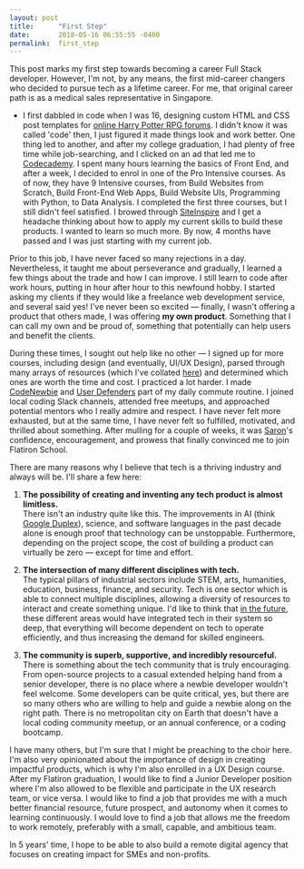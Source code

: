```yaml
---
layout: post
title:      "First Step"
date:       2018-05-16 06:55:55 -0400
permalink:  first_step
---
```


This post marks my first step towards becoming a career Full Stack developer. However, I'm not, by any means, the first mid-career changers who decided to pursue tech as a lifetime career. For me, that original career path is as a medical sales representative in Singapore.

* I first dabbled in code when I was 16, designing custom HTML and CSS post templates for [online Harry Potter RPG forums](https://potterdirectory.tumblr.com/). I didn't know it was called 'code' then, I just figured it made things look and work better. One thing led to another, and after my college graduation, I had plenty of free time while job-searching, and I clicked on an ad that led me to [Codecademy](https://www.codecademy.com/catalog/subject/web-development). I spent many hours learning the basics of Front End, and after a week, I decided to enrol in one of the Pro Intensive courses. As of now, they have 9 Intensive courses, from Build Websites from Scratch, Build Front-End Web Apps, Build Website UIs, Programming with Python, to Data Analysis. I completed the first three courses, but I still didn't feel satisfied. I browed through [SiteInspire](https://www.siteinspire.com/) and I get a headache thinking about how to apply my current skills to build these products. I wanted to learn so much more. By now, 4 months have passed and I was just starting with my current job. 

Prior to this job, I have never faced so many rejections in a day. Nevertheless, it taught me about perseverance and gradually, I learned a few things about the trade and how I can improve. I still learn to code after work hours, putting in hour after hour to this newfound hobby. I started asking my clients if they would like a freelance web development service, and several said yes! I've never been so excited — finally, I wasn't offering a product that others made, I was offering **my own product**. Something that I can call my own and be proud of, something that potentially can help users and benefit the clients.
 
During these times, I sought out help like no other — I signed up for more courses, including design (and eventually, UI/UX Design), parsed through many arrays of resources (which I've collated [here](https://airtable.com/shrJlUOffa9Q3dKrx])) and determined which ones are worth the time and cost. I practiced a lot harder. I made [CodeNewbie](https://www.codenewbie.org/podcast) and [User Defenders](https://userdefenders.com/) part of my daily commute routine. I joined local coding Slack channels, attended free meetups, and approached potential mentors who I really admire and respect. I have never felt more exhausted, but at the same time, I have never felt so fulfilled, motivated, and thrilled about something. After mulling for a couple of weeks, it was [Saron](https://twitter.com/saronyitbarek?lang=en)'s confidence, encouragement, and prowess that finally convinced me to join Flatiron School. 

There are many reasons why I believe that tech is a thriving industry and always will be. I'll share a few here:
1. **The possibility of creating and inventing any tech product is almost limitless.**  
There isn't an industry quite like this. The improvements in AI (think [Google Duplex](https://medium.com/@LanceUlanoff/did-google-duplex-just-pass-the-turing-test-ffcfe6868b02)), science, and software languages in the past decade alone is enough proof that technology can be unstoppable. Furthermore, depending on the project scope, the cost of building a product can virtually be zero — except for time and effort.

2. **The intersection of many different disciplines with tech.**  
The typical pillars of industrial sectors include STEM, arts, humanities, education, business, finance, and security. Tech is one sector which is able to connect multiple disciplines, allowing a diversity of resources to interact and create something unique. I'd like to think that [in the future](https://www.wired.com/brandlab/2018/03/dxc-creating-tech-economy-future/), these different areas would have integrated tech in their system so deep, that everything will become dependent on tech to operate efficiently, and thus increasing the demand for skilled engineers.

3. **The community is superb, supportive, and incredibly resourceful.**  
There is something about the tech community that is truly encouraging. From open-source projects to a casual extended helping hand from a senior developer, there is no place where a newbie developer wouldn't feel welcome. Some developers can be quite critical, yes, but there are so many others who are willing to help and guide a newbie along on the right path. There is no metropolitan city on Earth that doesn't have a local coding community meetup, or an annual conference, or a coding bootcamp.

I have many others, but I'm sure that I might be preaching to the choir here. I'm also very opinionated about the importance of design in creating impactful products, which is why I'm also enrolled in a UX Design course. After my Flatiron graduation, I would like to find a Junior Developer position where I'm also allowed to be flexible and participate in the UX research team, or vice versa. I would like to find a job that provides me with a much better financial resource, future prospect, and autonomy when it comes to learning continuously. I would love to find a job that allows me the freedom to work remotely, preferably with a small, capable, and ambitious team.

In 5 years' time, I hope to be able to also build a remote digital agency that focuses on creating impact for SMEs and non-profits.
